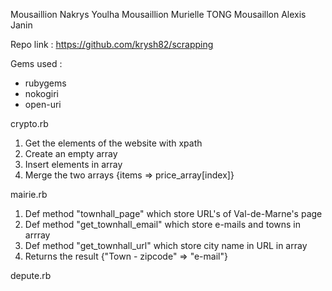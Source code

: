 Mousaillion Nakrys Youlha
Mousaillion Murielle TONG
Mousaillon Alexis Janin

Repo link : https://github.com/krysh82/scrapping

Gems used : 
- rubygems
- nokogiri
- open-uri

crypto.rb

1) Get the elements of the website with xpath
2) Create an empty array
3) Insert elements in array 
4) Merge the two arrays {items => price_array[index]}

mairie.rb

1) Def method "townhall_page" which store URL's of Val-de-Marne's page
2) Def method "get_townhall_email" which store e-mails and towns in arrray
3) Def method "get_townhall_url" which store city name in URL in array
4) Returns the result {"Town - zipcode" => "e-mail"}

depute.rb


